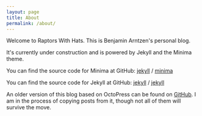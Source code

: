 ```yaml
---
layout: page
title: About
permalink: /about/
---
```


Welcome to Raptors With Hats. This is Benjamin Arntzen's personal blog.

It's currently under construction and is powered by Jekyll and the Minima theme.

You can find the source code for Minima at GitHub:
[jekyll][jekyll-organization] /
[minima](https://github.com/jekyll/minima)

You can find the source code for Jekyll at GitHub:
[jekyll][jekyll-organization] /
[jekyll](https://github.com/jekyll/jekyll)


[jekyll-organization]: https://github.com/jekyll

An older version of this blog based on OctoPress can be found on [GitHub](https://github.com/Zorlin/raptorswithhats.com-legacy/). I am in the process of copying posts from it, though not all of them will survive the move.
